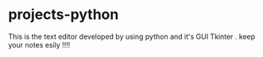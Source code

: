 # projects-python

This is the text editor developed by using python and it's GUI Tkinter .
keep your notes esily !!!!
